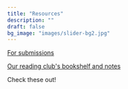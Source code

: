 ```yaml
---
title: "Resources"
description: ""
draft: false
bg_image: "images/slider-bg2.jpg"
---
```


[For submissions](https://drive.google.com/drive/folders/1_zsm2GjuAIxTC6U1I2bYiNB3BIS_7TZj?usp=sharing)

[Our reading club's bookshelf and notes](https://drive.google.com/drive/folders/1uf-ARebqgd4kQtMB84lCgKM3ry_-ThqS?usp=sharing)

Check these out! 


